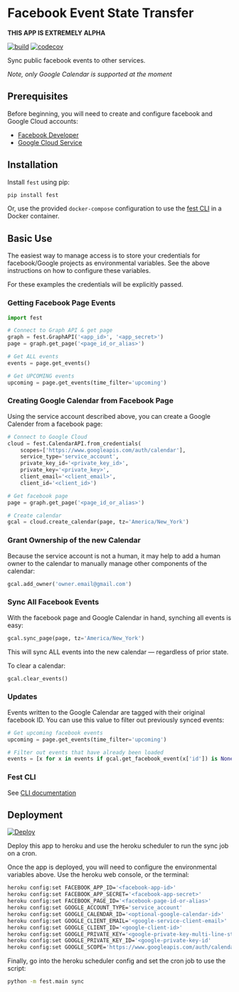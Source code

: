# Facebook Event State Transfer

**THIS APP IS EXTREMELY ALPHA**

[![build](https://travis-ci.org/amancevice/fest.svg?branch=master)](https://travis-ci.org/amancevice/fest)
[![codecov](https://codecov.io/gh/amancevice/fest/branch/master/graph/badge.svg)](https://codecov.io/gh/amancevice/fest)

Sync public facebook events to other services.

*Note, only Google Calendar is supported at the moment*

## Prerequisites

Before beginning, you will need to create and configure facebook and Google Cloud accounts:

* [Facebook Developer](./docs/facebook.md#facebook)
* [Google Cloud Service](./docs/google.md#google-cloud)

## Installation

Install `fest` using pip:

```bash
pip install fest
```

Or, use the provided `docker-compose` configuration to use the [fest CLI](./docs/cli.md#fest-cli) in a Docker container.

## Basic Use

The easiest way to manage access is to store your credentials for facebook/Google projects as environmental variables. See the above instructions on how to configure these variables.

For these examples the credentials will be explicitly passed.

### Getting Facebook Page Events

```python
import fest

# Connect to Graph API & get page
graph = fest.GraphAPI('<app_id>', '<app_secret>')
page = graph.get_page('<page_id_or_alias>')

# Get ALL events
events = page.get_events()  

# Get UPCOMING events
upcoming = page.get_events(time_filter='upcoming')
```

### Creating Google Calendar from Facebook Page

Using the service account described above, you can create a Google Calender from a facebook page:

```python
# Connect to Google Cloud
cloud = fest.CalendarAPI.from_credentials(
    scopes=['https://www.googleapis.com/auth/calendar'],
    service_type='service_account',
    private_key_id='<private_key_id>',
    private_key='<private_key>',
    client_email='<client_email>',
    client_id='<client_id>')

# Get facebook page
page = graph.get_page('<page_id_or_alias>')

# Create calendar
gcal = cloud.create_calendar(page, tz='America/New_York')
```

### Grant Ownership of the new Calendar

Because the service account is not a human, it may help to add a human owner to the calendar to manually manage other components of the calendar:

```python
gcal.add_owner('owner.email@gmail.com')
```

### Sync All Facebook Events

With the facebook page and Google Calendar in hand, synching all events is easy:

```python
gcal.sync_page(page, tz='America/New_York')
```

This will sync ALL events into the new calendar &mdash; regardless of prior state.

To clear a calendar:

```python
gcal.clear_events()
```

### Updates

Events written to the Google Calendar are tagged with their original facebook ID. You can use this value to filter out previously synced events:

```python
# Get upcoming facebook events
upcoming = page.get_events(time_filter='upcoming')

# Filter out events that have already been loaded
events = [x for x in events if gcal.get_facebook_event(x['id']) is None]
```

### Fest CLI

See [CLI documentation](./docs/cli#fest-cli)

## Deployment

[![Deploy](https://www.herokucdn.com/deploy/button.svg)](https://heroku.com/deploy)

Deploy this app to heroku and use the heroku scheduler to run the sync job on a cron.

Once the app is deployed, you will need to configure the environmental variables above. Use the heroku web console, or the terminal:

```bash
heroku config:set FACEBOOK_APP_ID='<facebook-app-id>'
heroku config:set FACEBOOK_APP_SECRET='<facebook-app-secret>'
heroku config:set FACEBOOK_PAGE_ID='<facebook-page-id-or-alias>'
heroku config:set GOOGLE_ACCOUNT_TYPE='service_account'
heroku config:set GOOGLE_CALENDAR_ID='<optional-google-calendar-id>'
heroku config:set GOOGLE_CLIENT_EMAIL='<google-service-client-email>'
heroku config:set GOOGLE_CLIENT_ID='<google-client-id>'
heroku config:set GOOGLE_PRIVATE_KEY='<google-private-key-multi-line-string'
heroku config:set GOOGLE_PRIVATE_KEY_ID='<google-private-key-id'
heroku config:set GOOGLE_SCOPE='https://www.googleapis.com/auth/calendar'
```

Finally, go into the heroku scheduler config and set the cron job to use the script:

```bash
python -m fest.main sync
```

